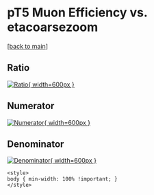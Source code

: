 # pT5 Muon Efficiency vs. etacoarsezoom

[[back to main](./)]



## Ratio

[![Ratio](../mtv/var/pT5_13_eff_etacoarsezoom.png){ width=600px }](../mtv/var/pT5_13_eff_etacoarsezoom.pdf)

## Numerator

[![Numerator](../mtv/num/pT5_13_eff_etacoarsezoom_num.png){ width=600px }](../mtv/num/pT5_13_eff_etacoarsezoom_num.pdf)

## Denominator

[![Denominator](../mtv/den/pT5_13_eff_etacoarsezoom_den.png){ width=600px }](../mtv/den/pT5_13_eff_etacoarsezoom_den.pdf)


``` {=html}
<style>
body { min-width: 100% !important; }
</style>
```
